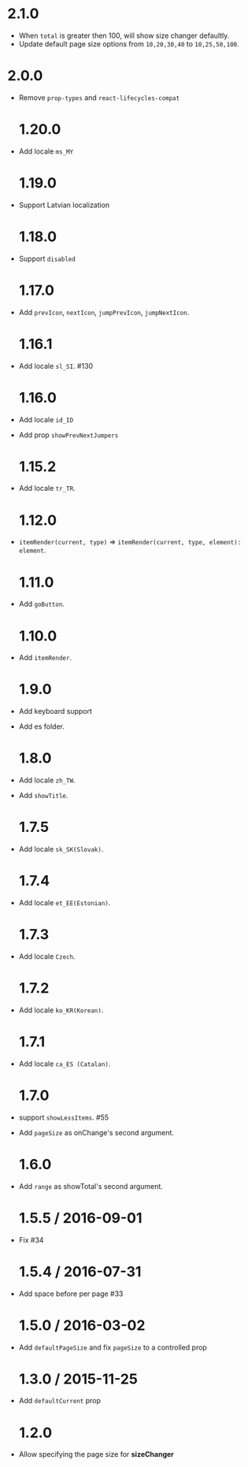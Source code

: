 # 2.1.0

- When `total` is greater then 100, will show size changer defaultly.
- Update default page size options from `10,20,30,40` to `10,25,50,100`.

# 2.0.0

- Remove `prop-types` and `react-lifecycles-compat`

  # 1.20.0

- Add locale `ms_MY`

  # 1.19.0

- Support Latvian localization

  # 1.18.0

- Support `disabled`

  # 1.17.0

- Add `prevIcon`, `nextIcon`, `jumpPrevIcon`, `jumpNextIcon`.

  # 1.16.1

- Add locale `sl_SI`. #130

  # 1.16.0

- Add locale `id_ID`
- Add prop `showPrevNextJumpers`

  # 1.15.2

- Add locale `tr_TR`.

  # 1.12.0

- `itemRender(current, type)` => `itemRender(current, type, element): element`.

  # 1.11.0

- Add `goButton`.

  # 1.10.0

- Add `itemRender`.

  # 1.9.0

- Add keyboard support
- Add es folder.

  # 1.8.0

- Add locale `zh_TW`.
- Add `showTitle`.

  # 1.7.5

- Add locale `sk_SK(Slovak)`.

  # 1.7.4

- Add locale `et_EE(Estonian)`.

  # 1.7.3

- Add locale `Czech`.

  # 1.7.2

- Add locale `ko_KR(Korean)`.

  # 1.7.1

- Add locale `ca_ES (Catalan)`.

  # 1.7.0

- support `showLessItems`. #55
- Add `pageSize` as onChange's second argument.

  # 1.6.0

- Add `range` as showTotal's second argument.

  # 1.5.5 / 2016-09-01

- Fix #34

  # 1.5.4 / 2016-07-31

- Add space before per page #33

  # 1.5.0 / 2016-03-02

- Add `defaultPageSize` and fix `pageSize` to a controlled prop

  # 1.3.0 / 2015-11-25

- Add `defaultCurrent` prop

  # 1.2.0

- Allow specifying the page size for **sizeChanger**
